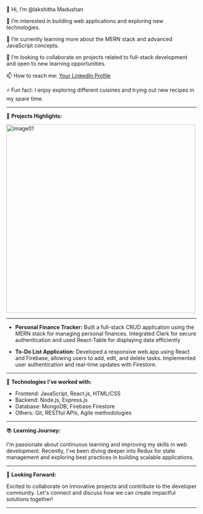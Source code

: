 👋 Hi, I’m @lakshitha Madushan

👀 I’m interested in building web applications and exploring new technologies.

🌱 I’m currently learning more about the MERN stack and advanced JavaScript concepts.


💞️ I’m looking to collaborate on projects related to full-stack development and open to new learning opportunities.

📫 How to reach me: [Your LinkedIn Profile](https://www.linkedin.com/in/lakshitha-madushan-14559727a/)


⚡ Fun fact: I enjoy exploring different cuisines and trying out new recipes in my spare time.

---

🚀 **Projects Highlights:**

<img width="500" hight="500" alt="image01" src="https://github.com/lakshitha779988/lakshitha779988/assets/136601617/00c881e7-60c9-4e88-978b-842cecb528e5">


---
- **Personal Finance Tracker:** Built a full-stack CRUD application using the MERN stack for managing personal finances. Integrated Clerk for secure authentication and used React-Table for displaying data efficiently

- **To-Do List Application:** Developed a responsive web app using React and Firebase, allowing users to add, edit, and delete tasks. Implemented user authentication and real-time updates with Firestore.

---

🔭 **Technologies I've worked with:**

- Frontend: JavaScript, React.js, HTML/CSS
- Backend: Node.js, Express.js
- Database: MongoDB, Firebase Firestore
- Others: Git, RESTful APIs, Agile methodologies

---

📚 **Learning Journey:**

I'm passionate about continuous learning and improving my skills in web development. Recently, I've been diving deeper into Redux for state management and exploring best practices in building scalable applications.

---

🌟 **Looking Forward:**

Excited to collaborate on innovative projects and contribute to the developer community. Let's connect and discuss how we can create impactful solutions together!

---



